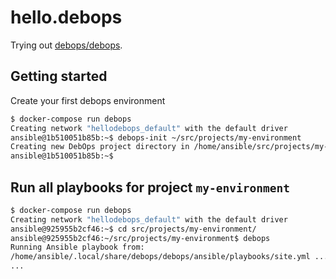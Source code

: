 # hello.debops

Trying out [debops/debops](https://hub.docker.com/r/debops/debops/).

## Getting started

Create your first debops environment

```bash
$ docker-compose run debops
Creating network "hellodebops_default" with the default driver
ansible@1b510051b85b:~$ debops-init ~/src/projects/my-environment
Creating new DebOps project directory in /home/ansible/src/projects/my-environment ...
ansible@1b510051b85b:~$
```

## Run all playbooks for project `my-environment`

```bash
$ docker-compose run debops
Creating network "hellodebops_default" with the default driver
ansible@925955b2cf46:~$ cd src/projects/my-environment/
ansible@925955b2cf46:~/src/projects/my-environment$ debops
Running Ansible playbook from:
/home/ansible/.local/share/debops/debops/ansible/playbooks/site.yml ...
...
```
